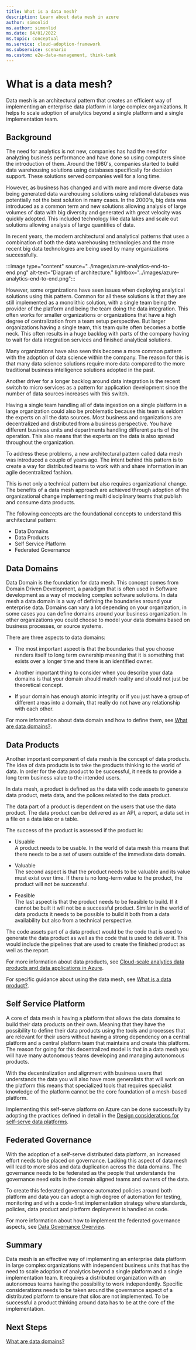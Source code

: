 ```yaml
---
title: What is a data mesh?
description: Learn about data mesh in azure
author: simonlid
ms.author: simonlid
ms.date: 04/01/2022
ms.topic: conceptual
ms.service: cloud-adoption-framework
ms.subservice: scenario
ms.custom: e2e-data-management, think-tank
---
```


# What is a data mesh?

Data mesh is an architectural pattern that creates an efficient way of implementing an enterprise data platform in large complex organizations. It helps to scale adoption of analytics beyond a single platform and a single implementation team.

## Background

The need for analytics is not new, companies has had the need for analyzing business performance and have done so using computers since the introduction of them. Around the 1980's, companies started to build data warehousing solutions using databases specifically for decision support. These solutions served companies well for a long time.

However, as business has changed and with more and more diverse data being generated data warehousing solutions using relational databases was potentially not the best solution in many cases. In the 2000's, big data was introduced as a common term and new solutions allowing analysis of large volumes of data with big diversity and generated with great velocity was quickly adopted. This included technology like data lakes and scale out solutions allowing analysis of large quantities of data.

In recent years, the modern architectural and analytical patterns that uses a combination of both the data warehousing technologies and the more recent big data technologies are being used by many organizations successfully.

:::image type="content" source="../images/azure-analytics-end-to-end.png" alt-text="Diagram of architecture." lightbox="../images/azure-analytics-end-to-end.png":::

However, some organizations have seen issues when deploying analytical solutions using this pattern. Common for all these solutions is that they are still implemented as a monolithic solution, with a single team being the provider of the platform and being the team doing the data integration. This often works for smaller organizations or organizations that have a high degree of centralization from a team setup perspective. But larger organizations having a single team, this team quite often becomes a bottle neck. This often results in a huge backlog with parts of the company having to wait for data integration services and finished analytical solutions.

Many organizations have also seen this become a more common pattern with the adoption of data science within the company. The reason for this is that many data science solutions require more data compared to the more traditional business intelligence solutions adopted in the past.

Another driver for a longer backlog around data integration is the recent switch to micro services as a pattern for application development since the number of data sources increases with this switch.

Having a single team handling all of data ingestion on a single platform in a large organization could also be problematic because this team is seldom the experts on all the data sources. Most business and organizations are decentralized and distributed from a business perspective. You have different business units and departments handling different parts of the operation. This also means that the experts on the data is also spread throughout the organization.  

To address these problems, a new architectural pattern called data mesh was introduced a couple of years ago. The intent behind this pattern is to create a way for distributed teams to work with and share information in an agile decentralized fashion.

This is not only a technical pattern but also requires organizational change. The benefits of a data mesh approach are achieved through adoption of the organizational change implementing multi disciplinary teams that publish and consume data products.

The following concepts are the foundational concepts to understand this architectural pattern:

* Data Domains
* Data Products
* Self Service Platform
* Federated Governance

## Data Domains

Data Domain is the foundation for data mesh. This concept  comes from Domain Driven Development, a paradigm that is often used in Software development as a way of modeling complex software solutions. In data mesh a data domain is a way of defining the boundaries around your enterprise data. Domains can vary a lot depending on your organization, in some cases you can define domains around your business organization. In other organizations you could choose to model your data domains based on business processes, or source systems.

There are three aspects to data domains:

- The most important aspect is that the boundaries that you choose renders itself to long term ownership meaning that it is something that exists over a longer time and there is an identified owner.

- Another important thing to consider when you describe your data domains is that your domain should match reality and should not just be theoretical concept.

- If your domain has enough atomic integrity or if you just have a group of different areas into a domain, that really do not have any relationship with each other.

For more information about data domain and how to define them, see [What are data domains?](data-domains.md).

## Data Products

Another important component of data mesh is the concept of data products. The idea of data products is to take the products thinking to the world of data.
In order for the data product to be successful, it needs to provide a long term business value to the intended users.

In data mesh, a product is defined as the data with code assets to generate data product, meta data, and the polices related to the data product.

The data part of a product is dependent on the users that use the data product. The data product can be delivered as an API, a report, a data set in a file on a data lake or a table.

The success of the product is assessed if the product is:

- Usuable\
    A product needs to be usable. In the world of data mesh this means that there needs to be a set of users outside of the immediate data domain.

- Valuable\
    The second aspect is that the product needs to be valuable and its value must exist over time.  If there is no long-term value to the product, the product will not be successful.

- Feasible\
The last aspect is that the product needs to be feasible to build. If it cannot be built it will not be a successful product. Similar in the world of data products it needs to be possible to build it both from a data availability but also from a technical perspective.

The code assets part of a data product would be the code that is used to generate the data product as well as the code that is used to deliver it. This would include the pipelines that are used to create the finished product as well as the report.

For more information about data products, see [Cloud-scale analytics data products and data applications in Azure](data-landing-zone-data-products.md).

For specific guidance about using the data mesh, see [What is a data product?](what-is-data-product.md).

## Self Service Platform

A core of data mesh is having a platform that allows the data domains to build their data products on their own. Meaning that they have the possibility to define their data products using the tools and processes that are relevant for their users without having a strong dependency on a central platform and a central platform team that maintains and create this platform. The reason for going for this decentralized model is that in a data mesh you will have many autonomous teams developing and managing autonomous products.

With the decentralization and alignment with business users that understands the data you will also have more generalists that will work on the platform this means that specialized tools that requires specialist knowledge of the platform cannot be the core foundation of a mesh-based platform.

Implementing this self-serve platform on Azure can be done successfully by adopting the practices defined in detail in the  [Design considerations for self-serve data platforms](self-serve-data-platforms.md).

## Federated Governance

With the adoption of a self-serve distributed data platform, an increased effort needs to be placed on governance. Lacking this aspect of data mesh will lead to more silos and data duplication across the data domains. The governance needs to be federated as the people that understands the governance need exits in the domain aligned teams and owners of the data.

To create this federated governance automated policies around both platform and data you can adopt a high degree of automation for testing, monitoring and with a code-first implementation strategy where standards, policies, data product and platform deployment is handled as code.

For more information about how to implement the federated governance aspects, see [Data Governance Overview](../govern.md).

## Summary

Data mesh is an effective way of implementing an enterprise data platform in large complex organizations with independent business units that has the need to scale adoption of analytics beyond a single platform and a single implementation team. It requires a distributed organization with an autonomous teams having the possibility to work independently. Specific considerations needs to be taken around the governance aspect of a distributed platform to ensure that silos are not implemented. To be successful a product thinking around data has to be at the core of the implementation.

## Next Steps

[What are data domains?](data-domains.md)
